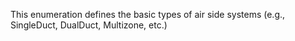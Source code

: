 ﻿This enumeration defines the basic types of air side systems (e.g., SingleDuct, DualDuct, Multizone, etc.)
